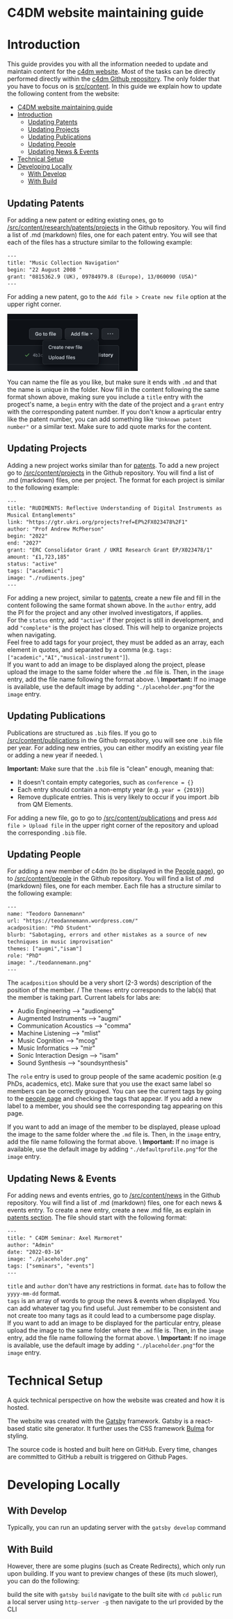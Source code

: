 # C4DM website maintaining guide


# Introduction

This guide provides you with all the information needed to update and maintain content for the [c4dm website](https://c4dmwebsitemain.gatsbyjs.io/). Most of the tasks can be directly performed directly within the [c4dm Github repository](https://github.com/SFRL/c4dm-website). The only folder that you have to focus on is [src/content](./src/content). In this guide we explain how to update the following content from the website:

- [C4DM website maintaining guide](#c4dm-website-maintaining-guide)
- [Introduction](#introduction)
  - [Updating Patents](#updating-patents)
  - [Updating Projects](#updating-projects)
  - [Updating Publications](#updating-publications)
  - [Updating People](#updating-people)
  - [Updating News \& Events](#updating-news--events)
- [Technical Setup](#technical-setup)
- [Developing Locally](#developing-locally)
  - [With Develop](#with-develop)
  - [With Build](#with-build)



## Updating Patents
For adding a new patent or editing existing ones, go to [/src/content/research/patents/projects](./src/content/research/patents/projects) in the Github repository. 
You will find a list of .md (markdown) files, one for each patent entry. You will see that each of the files has a structure similar to the following example:

```
---
title: "Music Collection Navigation"
begin: "22 August 2008 "
grant: "0815362.9 (UK), 09784979.8 (Europe), 13/060090 (USA)"
---
```

For adding a new patent, go to the `Add file > Create new file` option at the upper right corner. 

<img src="readme_pics/add_file.png" alt="Add files focused" width="300"/>

You can name the file as you like, but make sure it ends with `.md` and that the name is unique in the folder. 
Now fill in the content following the same format shown above, making sure you include a ``title`` entry with the progect's name, a ``begin`` entry with the date of the project and a ``grant`` entry with the corresponding patent number. If you don't know a aprticular entry like the patent number, you can add something like ``"Unknown patent number"`` or a similar text. Make sure to add quote marks for the content. 

## Updating Projects
Adding a new project works similar than for [patents](#updating-patents). To add a new project go to [/src/content/projects](./src/content/projects) in the Github repository. 
You will find a list of .md (markdown) files, one per project. The format for each project is similar to the following example:

```
---
title: "RUDIMENTS: Reflective Understanding of Digital Instruments as Musical Entanglements"
link: "https://gtr.ukri.org/projects?ref=EP%2FX023478%2F1"
author: "Prof Andrew McPherson"
begin: "2022"
end: "2027"
grant: "ERC Consolidator Grant / UKRI Research Grant EP/X023478/1"
amount: "£1,723,185"
status: "active"
tags: ["academic"]
image: "./rudiments.jpeg"
---
```

For adding a new project, similar to [patents](#updating-patents), create a new file and fill in the content following the same format shown above. In the ``author`` entry, add the PI for the project and any other involved investigators, if applies.\
For the ``status`` entry, add ``"active"`` if ther project is still in development, and add ``"complete"`` is the project has closed. This will help to organize projects when navigating. \
Feel free to add tags for your project, they must be added as an array, each element in quotes, and separated by a comma (e.g. ``tags: ["academic","AI","musical-instrument"]``).\
If you want to add an image to be displayed along the project, please upload the image to the same folder where the `.md` file is. Then, in the ``image`` entry, add the file name following the format above. \ 
**Important:** If no image is available, use the default image by adding ``"./placeholder.png"``for the ``image`` entry.

## Updating Publications
Publications are structured as `.bib` files. If you go to [/src/content/publications](./src/content/publications) in the Github repository, you will see one `.bib` file per year. For adding new entries, you can either modify an existing year file or adding a new year if needed. \

**Important:** Make sure that the `.bib` file is "clean" enough, meaning that:
- It doesn't contain empty categories, such as ``conference = {}``
- Each entry should contain a non-empty year (e.g. ``year = {2019}``)
- Remove duplicate entries. This is very likely to occur if you import .bib from QM Elements. 

For adding a new file, go to go to [/src/content/publications](./src/content/publications) and press `Add file > Upload file` in the upper right corner of the repository and upload the corresponding `.bib` file. 


## Updating People
For adding a new member of c4dm (to be displayed in the [People page](https://c4dmwebsitemain.gatsbyjs.io/people/)), go to [/src/content/people](./src/content/people) in the Github repository. 
You will find a list of .md (markdown) files, one for each member. Each file has a structure similar to the following example:

```
---
name: "Teodoro Dannemann"
url: "https://teodannemann.wordpress.com/"
acadposition: "PhD Student"
blurb: "Sabotaging, errors and other mistakes as a source of new techniques in music improvisation"
themes: ["augmi","isam"]
role: "PhD"
image: "./teodannemann.png"
---
```
The ``acadposition`` should be a very short (2-3 words) description of the position of the member. /
The ``themes`` entry corresponds to the lab(s) that the member is taking part. Current labels for labs are:

- Audio Engineering --> "audioeng"
- Augmented Instruments --> "augmi"
- Communication Acoustics --> "comma"
- Machine Listening --> "mlist"
- Music Cognition --> "mcog"
- Music Informatics --> "mir"
- Sonic Interaction Design --> "isam"
- Sound Synthesis --> "soundsynthesis"

The ``role`` entry is used to group people of the same academic position (e.g PhDs, academics, etc). Make sure that you use the exact same label so members can be correctly grouped. You can see the current tags by going to the [people page](https://c4dmwebsitemain.gatsbyjs.io/people/) and checking the tags that appear. If you add a new label to a member, you should see the corresponding tag appearing on this page. 

If you want to add an image of the member to be displayed, please upload the image to the same folder where the `.md` file is. Then, in the ``image`` entry, add the file name following the format above. \ 
**Important:** If no image is available, use the default image by adding ``"./defaultprofile.png"``for the ``image`` entry.

## Updating News & Events
For adding news and events entries, go to [/src/content/news](./src/content/news) in the Github repository. 
You will find a list of .md (markdown) files, one for each news & events entry. To create a new entry, create a new .md file, as explain in [patents section](#updating-patents). The file should start with the following format:

```
---
title: " C4DM Seminar: Axel Marmoret"
author: "Admin"
date: "2022-03-16"
image: "./placeholder.png"
tags: ["seminars", "events"]
---
```

`title` and `author` don't have any restrictions in format. 
`date` has to follow the `yyyy-mm-dd` format.\
`tags` is an array of words to group the news & events when displayed. You can add whatever tag you find useful. Just remember to be consistent and not create too many tags as it could lead to a cumbersome page display.\
If you want to add an image to be displayed for the particular entry, please upload the image to the same folder where the `.md` file is. Then, in the ``image`` entry, add the file name following the format above. \ 
**Important:** If no image is available, use the default image by adding ``"./placeholder.png"``for the ``image`` entry.


# Technical Setup

A quick technical perspective on how the website was created and how it is hosted.

The website was created with the [Gatsby](https://www.gatsbyjs.com/) framework. Gatsby is a react-based static site generator. It further uses the CSS framework [Bulma](https://bulma.io/) for styling.

The source code is hosted and built here on GitHub. Every time, changes are committed to GitHub a rebuilt is triggered on Github Pages.


# Developing Locally

## With Develop

Typically, you can run an updating server with the `gatsby develop` command

## With Build

However, there are some plugins (such as Create Redirects), which only run upon building. If you want to preview changes of these (its much slower), you can do the following:

build the site with `gatsby build`
navigate to the built site with `cd public`
run a local server using `http-server -g`
then navigate to the url provided by the CLI
